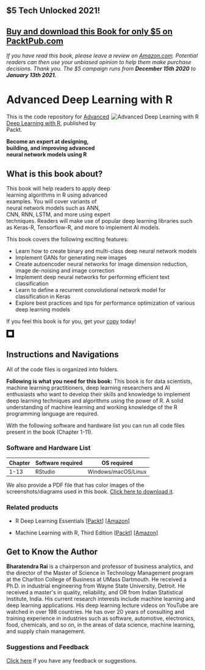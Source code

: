 ## $5 Tech Unlocked 2021!
[Buy and download this Book for only $5 on PacktPub.com](https://www.packtpub.com/product/advanced-deep-learning-with-r/9781789538779)
-----
*If you have read this book, please leave a review on [Amazon.com](https://www.amazon.com/gp/product/1789538777).     Potential readers can then use your unbiased opinion to help them make purchase decisions. Thank you. The $5 campaign         runs from __December 15th 2020__ to __January 13th 2021.__*

# Advanced Deep Learning with R

<a href="https://www.packtpub.com/data/advanced-deep-learning-with-r?utm_source=github&utm_medium=repository&utm_campaign=9781789538779"><img src="https://www.packtpub.com/media/catalog/product/cache/e4d64343b1bc593f1c5348fe05efa4a6/9/7/9781789538779-original.jpeg" alt="Advanced Deep Learning with R" height="256px" align="right"></a>

This is the code repository for [Advanced Deep Learning with R](https://www.packtpub.com/data/advanced-deep-learning-with-r?utm_source=github&utm_medium=repository&utm_campaign=9781789538779), published by Packt.

**Become an expert at designing, building, and improving advanced neural network models using R**

## What is this book about?
This book will help readers to apply deep learning algorithms in R using advanced examples. You will cover variants of neural network models such as ANN, CNN, RNN, LSTM, and more using expert techniques. Readers will make use of popular deep learning libraries such as Keras-R, Tensorflow-R, and more to implement AI models.

This book covers the following exciting features: 
* Learn how to create binary and multi-class deep neural network models
* Implement GANs for generating new images
* Create autoencoder neural networks for image dimension reduction, image de-noising and image correction
* Implement deep neural networks for performing efficient text classification
* Learn to define a recurrent convolutional network model for classification in Keras
* Explore best practices and tips for performance optimization of various deep learning models

If you feel this book is for you, get your [copy](https://www.amazon.com/dp/1789538777) today!

<a href="https://www.packtpub.com/?utm_source=github&utm_medium=banner&utm_campaign=GitHubBanner"><img src="https://raw.githubusercontent.com/PacktPublishing/GitHub/master/GitHub.png" alt="https://www.packtpub.com/" border="5" /></a>

## Instructions and Navigations
All of the code files is organized into folders. 


**Following is what you need for this book:**
This book is for data scientists, machine learning practitioners, deep learning researchers and AI enthusiasts who want to develop their skills and knowledge to implement deep learning techniques and algorithms using the power of R. A solid understanding of machine learning and working knowledge of the R programming language are required.

With the following software and hardware list you can run all code files present in the book (Chapter 1-11).

### Software and Hardware List

| Chapter  | Software required                                     | OS required                        |
| -------- | ------------------------------------------------------| -----------------------------------|
| 1-13     | RStudio                                               | Windows/macOS/Linux                |

We also provide a PDF file that has color images of the screenshots/diagrams used in this book. [Click here to download it](https://static.packt-cdn.com/downloads/9781789538779_ColorImages.pdf).


### Related products <Other books you may enjoy>
* R Deep Learning Essentials [[Packt]](https://www.packtpub.com/big-data-and-business-intelligence/r-deep-learning-essentials-second-edition?utm_source=github&utm_medium=repository&utm_campaign=9781788992893) [[Amazon]](https://www.amazon.com/dp/178899289X)

* Machine Learning with R, Third Edition [[Packt]](https://www.packtpub.com/big-data-and-business-intelligence/machine-learning-r-third-edition?utm_source=github&utm_medium=repository&utm_campaign=9781788295864) [[Amazon]](https://www.amazon.com/dp/1788295862)

## Get to Know the Author
**Bharatendra Rai** 
is a chairperson and professor of business analytics, and the director of the Master of Science in Technology Management program at the Charlton College of Business at UMass Dartmouth. He received a Ph.D. in industrial engineering from Wayne State University, Detroit. He received a master's in quality, reliability, and OR from Indian Statistical Institute, India. His current research interests include machine learning and deep learning applications. His deep learning lecture videos on YouTube are watched in over 198 countries. He has over 20 years of consulting and training experience in industries such as software, automotive, electronics, food, chemicals, and so on, in the areas of data science, machine learning, and supply chain management.


### Suggestions and Feedback
[Click here](https://docs.google.com/forms/d/e/1FAIpQLSdy7dATC6QmEL81FIUuymZ0Wy9vH1jHkvpY57OiMeKGqib_Ow/viewform) if you have any feedback or suggestions.

